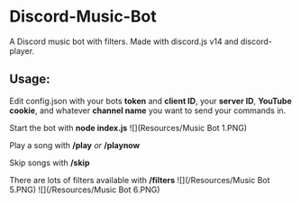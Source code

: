 # Discord-Music-Bot
A Discord music bot with filters. Made with discord.js v14 and discord-player.

## Usage:
Edit config.json with your bots **token** and **client ID**, your **server ID**, **YouTube cookie**, and whatever **channel name** you want to send your commands in.

Start the bot with **node index.js**
![](Resources/Music Bot 1.PNG)

Play a song with **/play** *or* **/playnow**

Skip songs with **/skip**

There are lots of filters available with **/filters**
![](/Resources/Music Bot 5.PNG)
![](/Resources/Music Bot 6.PNG)

